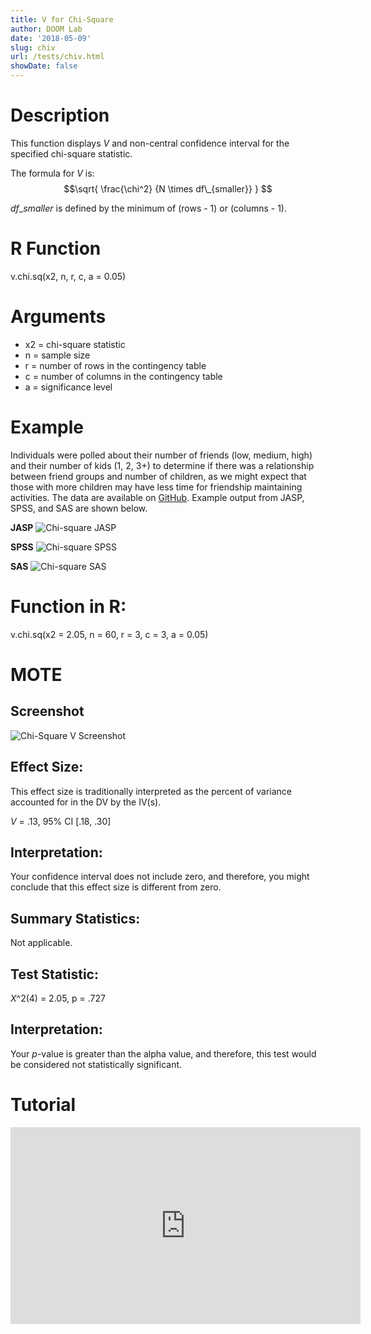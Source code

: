 ```yaml
---
title: V for Chi-Square
author: DOOM Lab
date: '2018-05-09'
slug: chiv
url: /tests/chiv.html
showDate: false
---
```


<script src="//yihui.name/js/math-code.js"></script>
<script type = "text/x-mathjax-config">
MathJax.Hub.Config({
tex2jax: {
inlineMath: [['$', '$']],
}
})
</script>
<script async
src="//cdn.bootcss.com/mathjax/2.7.1/MathJax.js?config=TeX-MML-AM_CHTML">
</script>

# Description   

This function displays *V* and non-central confidence interval for the specified chi-square statistic.

The formula for *V* is: $$\sqrt{ \frac{\chi^2} {N \times df\_{smaller}} } $$

$df\_{smaller}$ is defined by the minimum of (rows - 1) or (columns - 1). 

# R Function

v.chi.sq(x2, n, r, c, a = 0.05) 

# Arguments 

+ x2 = chi-square statistic
+ n	= sample size
+ r	= number of rows in the contingency table
+ c	= number of columns in the contingency table
+ a	= significance level 

# Example  

Individuals were polled about their number of friends (low, medium, high) and their number of kids (1, 2, 3+) to determine if there was a relationship between friend groups and number of children, as we might expect that those with more children may have less time for friendship maintaining activities. The data are available on [GitHub](https://github.com/doomlab/shiny-server/tree/master/MOTE/examples). Example output from JASP, SPSS, and SAS are shown below.

**JASP**
![Chi-square JASP](https://raw.githubusercontent.com/doomlab/shiny-server/master/MOTE/examples/chisq%20JASP.png)

**SPSS**
![Chi-square SPSS](https://raw.githubusercontent.com/doomlab/shiny-server/master/MOTE/examples/chisq%20SPSS.png)

**SAS**
![Chi-square SAS](https://raw.githubusercontent.com/doomlab/shiny-server/master/MOTE/examples/chisq%20SAS.PNG)

# Function in R: 

v.chi.sq(x2 = 2.05, n = 60, r = 3, c = 3, a = 0.05) 

# MOTE

## Screenshot

![Chi-Square V Screenshot](../images/chisqv.jpg)

## Effect Size:
This effect size is traditionally interpreted as the percent of variance accounted for in the DV by the IV(s).

*V* = .13, 95% CI [.18, .30]

## Interpretation: 

Your confidence interval does not include zero, and therefore, you might conclude that this effect size is different from zero.

## Summary Statistics: 

Not applicable.

## Test Statistic: 

$X\^2(4)$ = 2.05, p = .727

## Interpretation: 

Your *p*-value is greater than the alpha value, and therefore, this test would be considered not statistically significant.

# Tutorial

<iframe width="560" height="315" src="https://www.youtube.com/embed/fxNflokgSTs" frameborder="0" allow="autoplay; encrypted-media" allowfullscreen></iframe>
